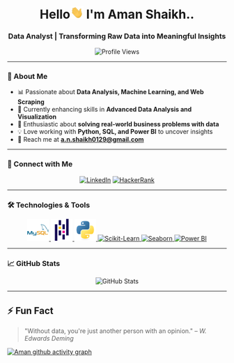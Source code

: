 <h1 align="center">Hello<img src="https://raw.githubusercontent.com/ABSphreak/ABSphreak/master/gifs/Hi.gif" width="30px"> I'm Aman Shaikh..<h3 align="center">Data Analyst | Transforming Raw Data into Meaningful Insights</h3>

<p align="center"> <img src="https://komarev.com/ghpvc/?username=gitimaad&label=Profile%20views&color=0e75b6&style=flat" alt="Profile Views" /> </p>

---

### 📌 About Me
- 📊 Passionate about **Data Analysis, Machine Learning, and Web Scraping**
- 🚀 Currently enhancing skills in **Advanced Data Analysis and Visualization**
- 🎯 Enthusiastic about **solving real-world business problems with data**
- 💡 Love working with **Python, SQL, and Power BI** to uncover insights
- 📧 Reach me at **a.n.shaikh0129@gmail.com**

---

### 🔗 Connect with Me
<p align="center">
<a href="https://www.linkedin.com/in/aman-shaikh-pune/" target="blank"><img align="center" src="https://raw.githubusercontent.com/rahuldkjain/github-profile-readme-generator/master/src/images/icons/Social/linked-in-alt.svg" alt="LinkedIn" height="40" width="50" /></a>
<a href="https://www.hackerrank.com/profile/a_n_shaikh0129" target="blank"><img align="center" src="https://raw.githubusercontent.com/rahuldkjain/github-profile-readme-generator/master/src/images/icons/Social/hackerrank.svg" alt="HackerRank" height="40" width="50" /></a>
</p>

---

### 🛠️ Technologies & Tools
<p align="center"> 
<a href="https://www.mysql.com/" target="_blank" rel="noreferrer"> <img src="https://raw.githubusercontent.com/devicons/devicon/master/icons/mysql/mysql-original-wordmark.svg" alt="MySQL" width="50" height="50"/> </a> 
<a href="https://pandas.pydata.org/" target="_blank" rel="noreferrer"> <img src="https://raw.githubusercontent.com/devicons/devicon/2ae2a900d2f041da66e950e4d48052658d850630/icons/pandas/pandas-original.svg" alt="Pandas" width="50" height="50"/> </a> 
<a href="https://www.python.org" target="_blank" rel="noreferrer"> <img src="https://raw.githubusercontent.com/devicons/devicon/master/icons/python/python-original.svg" alt="Python" width="50" height="50"/> </a> 
<a href="https://scikit-learn.org/" target="_blank" rel="noreferrer"> <img src="https://upload.wikimedia.org/wikipedia/commons/0/05/Scikit_learn_logo_small.svg" alt="Scikit-Learn" width="50" height="50"/> </a> 
<a href="https://seaborn.pydata.org/" target="_blank" rel="noreferrer"> <img src="https://seaborn.pydata.org/_images/logo-mark-lightbg.svg" alt="Seaborn" width="50" height="50"/> </a>
<a href="https://powerbi.microsoft.com/" target="_blank" rel="noreferrer"> <img src="https://www.vectorlogo.zone/logos/microsoft_powerbi/microsoft_powerbi-icon.svg" alt="Power BI" width="50" height="50"/> </a>
</p>

---

### 📈 GitHub Stats
<p align="center">
  <img src="https://github-readme-stats.vercel.app/api/top-langs?username=gitimaad&show_icons=true&locale=en&layout=compact" alt="GitHub Stats" />
</p>

---

## ⚡ **Fun Fact**
> "Without data, you're just another person with an opinion." – *W. Edwards Deming*


[![Aman github activity graph](https://github-readme-activity-graph.vercel.app/graph?username=aman7756068021&bg_color=241f31&color=deddda&line=53b14f&point=deddda&area=true&hide_border=true)](https://github.com/aman7756068021/github-readme-activity-graph)

